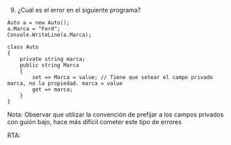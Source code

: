 9) ¿Cuál es el error en el siguiente programa?
```
Auto a = new Auto();
a.Marca = "Ford";
Console.WriteLine(a.Marca);

class Auto
{
    private string marca;
    public string Marca 
    {
        set => Marca = value; // Tiene que setear el campo privado marca, no la propiedad. marca = value
        get => marca; 
    }
}
```
Nota: Observar que utilizar la convención de prefijar a los campos privados con guión bajo, hace más
difícil cometer este tipo de errores


RTA: 